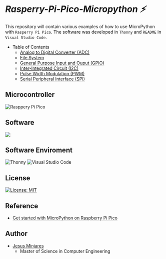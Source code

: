 # ***Rasperry-Pi-Pico-Micropython :zap:***
This repository will contain various examples of how to use MicroPython with `Rasperry Pi Pico`. The software was developed in `Thonny` and `README` in `Visual Studio Code`. 
* Table of Contents
  * [Analog to Digital Converter (ADC)](https://github.com/jminjares4/Rasperry-Pi-Pico-Micropython/tree/main/Analog%20to%20Digital%20Converter%20(ADC))
  * [File System](https://github.com/jminjares4/Rasperry-Pi-Pico-Micropython/tree/main/File-system)
  * [General Purpose Input and Ouput (GPIO)](https://github.com/jminjares4/Rasperry-Pi-Pico-Micropython/tree/main/General%20Purpose%20Input%20and%20Output%20(GPIO))
  * [Inter-Integrated Circuit (I2C)](https://github.com/jminjares4/Rasperry-Pi-Pico-Micropython/tree/main/Inter-Integrated%20Circuit%20(I2C))
  * [Pulse Width Modulation (PWM)](https://github.com/jminjares4/Rasperry-Pi-Pico-Micropython/tree/main/Pulse%20Width%20Modulation%20(PWM))
  * [Serial Peripheral Interface (SPI)](https://github.com/jminjares4/Rasperry-Pi-Pico-Micropython/tree/main/Serial%20Peripheral%20Interface%20(SPI))
## **Microcontroller**
![Rasppery Pi Pico](https://img.shields.io/static/v1?&message=Pico&color=A22846&logo=Raspberry+Pi&logoColor=FFFFFF&label=)
## **Software**
![](https://img.shields.io/badge/Code-Python-informational?style=flat&logo=Python&color=764ABC)

## **Software Enviroment**
![Thonny](https://img.shields.io/static/v1?label=&message=Thonny&color=black&style=flat&logo=data:image/png;base64,iVBORw0KGgoAAAANSUhEUgAAAQAAAAEACAMAAABrrFhUAAABX1BMVEUAAAAAAAAAAAAAAAAAAAAAAAAAAAAAAAAAAAAAAAAAAAAAAAAAAAAAAAAAAAAAAAAAAAAAAAAAAAAAAAAAAAAAAAAAAAAAAAAAAAAAAAAAAAAAAAAAAAAAAAAAAAAAAAAAAAAAAAAAAAAAAAAAAAAAAAAAAAAAAAAAAAAAAAAAAAAAAAAAAAAAAAAAAAAAAAAAAAAAAAAAAAAAAAAAAAAAAAAAAAAAAAAAAAAAAAAAAAAAAAAAAAAAAAAAAAAAAAATExMUFBQZGRkmJiYrKys7OztAQEBDQ0NPT09SUlJTU1NVVVVcXFxfX19gYGBiYmJjY2Nubm5vb2%2Benp6goKClpaWmpqanp6eoqKipqamvr6%2BwsLC2tra8vLy%2Bvr6%2Fv7%2FAwMDDw8PT09Pb29vu7u7v7%2B%2Fw8PDx8fHy8vLz8%2FP09PT19fX29vb39%2Ff4%2BPj5%2Bfn6%2Bvr7%2B%2Fv9%2Ff3%2B%2Fv7%2F%2F%2F8AqkeJAAAAP3RSTlMABQsUFhkbHiAlLS8zamxtbm9wc3d4enx9fqSmrK2uuLu8v8PKy8zN0dbh4uTm5%2Bjq7e7v8%2FT19%2Fj5%2Bvv8%2Ff5hmO3tAAAHoUlEQVR42uzBQQEAEBAAMMBb%2F7RagNuWTgEAAAAAAAAAAAAAAMoYJYXV5mLvPLzT5qEo3gBfd0v3Xk5366Yz1A6Fh6F77733zvL%2Ff76D%2BUZ87RxxOfRomNs9kvB%2B6Ery05O099i5c8f2VivFfO%2B3npR%2FNFF1uIHn%2Fli1bd%2FxuizQjjHXgk6CPDYZnD8fhpkfU01B7XQuaAxSpTUGBKD%2BsWL1igr83aBBo06XdfbFvQAUP6amGk2RZuNCAM2ZUPvyddDltvS0XlP81QkhNXi8t1%2F%2FijP69iCSrjwt4Y%2FtUL03fMwQr1rvEwK%2BFgA7JVH7at5r%2FfX69uIckBjGzOihiMikjvjXSFcXX%2BKrRg58pJR%2B6wJQPi0i0eO5WLd0WWB9N%2F73sX7p6gQ9EXkY69dvTcNgyRdp%2F47166GmidDSSZErsX69b%2BFUuAgAYCK0ewnKMQtAvKgD8DhsZSdIxIs6pCN6GAbhtUYPvv3BmEG7kvdf20Towdc4%2FgovGjjwkRKaWLtEm9ZI%2F7qRmrcMQc2p88Hksb3rtKZEdw4fAASZm1vQHzg%2BDnMAVEFDkGZr7QQPwPKgQZWqOiXWzAHQwObsssYRAD6%2Buq7tOQBqRQKwspkFEBZqIa%2BeApDMf4JCAQhSAB4WDsDSMAVgGixQDABXIIcXFs0C7Zk0gML1AfK2aADAAnIHLFA4ADcK3gcggGAEYGSB4lQCIoAIADhfCYgWeAgWUFafTFTdAjCNANTpth1j1lsA5sIhmXDdaT0AmAuHbMp9je0WgLlwoF50SSqJLrehEtBeAHcYAOsls%2Bq03nILyA3GAt6Cdcf3WAlYAAClswtXnh9amUcGCyCAQJlGbU%2BnUkgyWSQA29PjJgBwzALuL6XwAEp%2BDgDPdgvc7d8CS2s5ANa7OBEinp%2BbZdunwrNoAS6DUnf%2BYQgBQBY1cP5xGIm9dSeLWqpzCZEEQHvGHQArYRRsqS0AlrHcAtuzo6DUiOXkadsBjEvW0j6xnPzQcguU%2FOwoKB4BoGUlAJjXoaXXExYQyy2A87ppnNc5CQDCkbtpS9eVyBBA6Ex5QGLpQAngjuUAIBzsA0Mlsrdu9QFXYhJAe8YBAMy0BpFdgQ%2BQ0PEyQQSAH2AZAH5ag8jwAyRwBoCwAMSxPkBYCwgiGwEYWWAEYGSBYgLIO56pOBbIO7IpmMQiOhcBRNJV%2FZSAoIjOXQs8FJV2jLkGAB%2BG8AgmPK7qyHLnLIAJhCTy7BFMv15fTRg0jlYrNgIgEiIXX%2F6Mc%2FXraSRdnaw6ZQFYSLn4ai5eVN9v9pxwcKmpS4MkAGwz7avv8sPHVhBsNHZpkLQA5JBitT53pKsTGypW751GAIRmOjArsHD3PFiAJmDorKDkZ9eGxes3j0xo9pJJpfWwNIiD2nr1VtNZmsD880gSbTJ%2BXaRZVgKQZzGvjz0bNDZriZQo96irmUn0Q3EEU%2FTge4z6FEE%2FYNG6CAKQ%2B5km%2FiiStDofY9ATU%2FoBmNYR5R6wwwLaNyjbCjqwxcYEALA23C%2BAt%2Bn57mJHj3VmckfD8C%2BtUSse7QJil5Xy4LXOdC6BwwYBuBIPAOAaflBPF%2F5LiTUW6QmmO%2FpNgOkdcqkXSyqm4fA83FoZPZ7HoUD%2FPjN%2BqRfP3MAPktqCQ7fgJLNLcM6sQQX2kOHs9GuBKzGuD%2B%2FJO8nsaFMSvUiZQBJ5JgJ42C8AtM1ic5ulB3su%2BIJjob5NNkS5B1FSUVcc6deZyfQCNWMAYMEPCaClaDSVDSe6BGZjw6prBy%2F54tOomxsit7AXCMxJCd4ZPgDQNniANggAnxJEC0T9MGuIPAMAoZ0pQaKuDBpN9AMBWJkSJI6fA2Zy30QLlM7yu0D52lKDN5qtbBK7QCEnCNHYudFsu%2FC7QPnj5wzeaDaeA%2BBsP1ss7lLRGLvRrOTnAPAGO3%2FPyo1mS2sAALsAwgL0RjNTzw5olgc%2Fg5OqyDb1%2BIz64FssuCIEO88P4SdC%2BgHwx2dQ0XwY9PnJZgCQRNENQIMFyFlNqe5aHyBvKADLxKk%2BgH%2B02y6u9QHkRGg%2Fn3Uw2QL8XtMTZNbBfADcRGjpBT7rYLAF%2BCebLUJkHYwFQCyMgMpn%2BKyD%2BVNhWBosq07glDtYiGQvgBqkxVUN2hMxLCMGFrhLWsDPWkA8ReI1M3esGQTgrQoAaDxnddhXJF4z44ZvjAVwTA%2F6yaRiOFJTJF4zyDxzAFxTH6SGbym1ojwuXd0D06w3xwJv0y8tVGOrq1eUMfEafU%2BPG6fLRlYKt%2FoDEKhXlDHxikuja8ytFA6GvM8KywqTD9htb6UwDaAUwBgwLdIwpVqaz9fzKU44sTL5KoG9J6jwAHAh6VNLJLR30yBvARxpOuI%2BAPMvc%2BND4bEZuzKMY%2FQVOlfH9wG4jGCOBfzsTQH%2BMNoNQG7%2FTo80CFmfvOxdEd4w2g1AlocLxwCErFPrF94W0lLn6th2gzeSfOwgZM0qn4b7Yvp6SiHajfF30rBXJvHtpge5JwNvJeIvzeLbjdn3UvHXppEhmX8z2dr%2FL85b%2Byfajfl301WqvasT11UGbzc8ZPPFh8RD%2Frv9%2BRAAAIABAORvPYr9MmisshIAAAAAAAAAAAAAAABAAA1l6GG856WAAAAAAElFTkSuQmCC)
![Visual Studio Code](https://img.shields.io/badge/Visual_Studio_Code-0078D4?style=flat&logo=visual%20studio%20code&logoColor=white)

## **License**
[![License: MIT](https://img.shields.io/badge/License-MIT-yellow.svg)](https://opensource.org/licenses/MIT)
## **Reference**
 -  [Get started with MicroPython on Raspberry Pi Pico](https://www.amazon.com/Get-Started-MicroPython-Raspberry-Pico/dp/1912047861/ref=asc_df_1912047861/?tag=hyprod-20&linkCode=df0&hvadid=508251227705&hvpos=&hvnetw=g&hvrand=15344144133949863044&hvpone=&hvptwo=&hvqmt=&hvdev=c&hvdvcmdl=&hvlocint=&hvlocphy=9028679&hvtargid=pla-1153004827424&psc=1)
## **Author**
* [Jesus Minjares](https://github.com/jminjares4)
  * Master of Science in Computer Engineering
